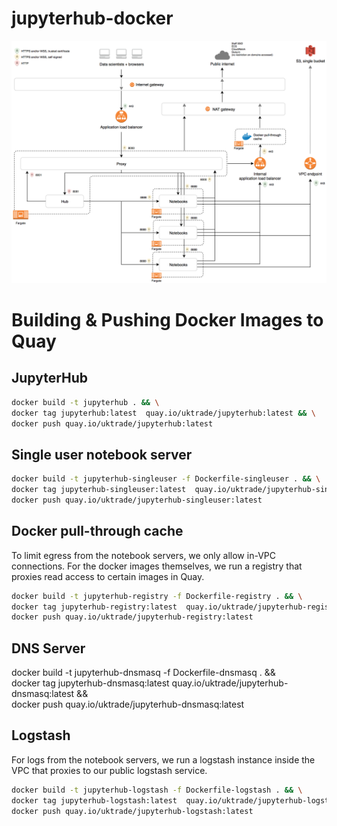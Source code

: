 # jupyterhub-docker

![JupyterHub components and connections](jupyterhub-components-and-connections.png)

# Building & Pushing Docker Images to Quay

## JupyterHub

```bash
docker build -t jupyterhub . && \
docker tag jupyterhub:latest  quay.io/uktrade/jupyterhub:latest && \
docker push quay.io/uktrade/jupyterhub:latest
```

## Single user notebook server

```bash
docker build -t jupyterhub-singleuser -f Dockerfile-singleuser . && \
docker tag jupyterhub-singleuser:latest  quay.io/uktrade/jupyterhub-singleuser:latest && \
docker push quay.io/uktrade/jupyterhub-singleuser:latest
```

## Docker pull-through cache

To limit egress from the notebook servers, we only allow in-VPC connections. For the docker images themselves, we run a registry that proxies read access to certain images in Quay.

```bash
docker build -t jupyterhub-registry -f Dockerfile-registry . && \
docker tag jupyterhub-registry:latest  quay.io/uktrade/jupyterhub-registry:latest && \
docker push quay.io/uktrade/jupyterhub-registry:latest
```

## DNS Server

docker build -t jupyterhub-dnsmasq -f Dockerfile-dnsmasq . && \
docker tag jupyterhub-dnsmasq:latest  quay.io/uktrade/jupyterhub-dnsmasq:latest && \
docker push quay.io/uktrade/jupyterhub-dnsmasq:latest


## Logstash

For logs from the notebook servers, we run a logstash instance inside the VPC that proxies to our public logstash service.

```bash
docker build -t jupyterhub-logstash -f Dockerfile-logstash . && \
docker tag jupyterhub-logstash:latest  quay.io/uktrade/jupyterhub-logstash:latest && \
docker push quay.io/uktrade/jupyterhub-logstash:latest
```

